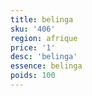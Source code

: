 ```yaml
---
title: belinga
sku: '406'
region: afrique
price: '1'
desc: 'belinga'
essence: belinga
poids: 100
---
```

